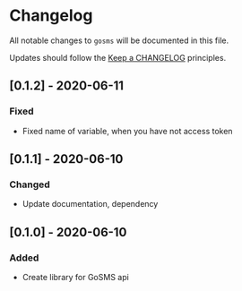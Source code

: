 # Changelog

All notable changes to `gosms` will be documented in this file.

Updates should follow the [Keep a CHANGELOG](http://keepachangelog.com/) principles.

## [0.1.2] - 2020-06-11

### Fixed
- Fixed name of variable, when you have not access token

## [0.1.1] - 2020-06-10

### Changed
- Update documentation, dependency

## [0.1.0] - 2020-06-10

### Added
- Create library for GoSMS api
